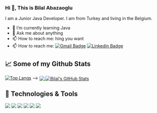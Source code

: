 ### Hi 👋, This is Bilal Abazaoglu

<!--
**BillAbz/BillAbz** is a ✨ _special_ ✨ repository because its `README.md` (this file) appears on your GitHub profile.
-->

I am a Junior Java Developer. I am from Turkey and living in the Belgium.

- 🌱 I’m currently learning Java
- 💬 Ask me about anything
- 📫 How to reach me: hing you want
- 📫 How to reach me: [![Gmail Badge](https://img.shields.io/badge/-billabz23@gmail.com-c14438?style=flat&logo=Gmail&logoColor=white&link=mailto:billabz23@gmail.com)](mailto:billabz23@gmail.com) 
[![Linkedin Badge](https://img.shields.io/badge/-bilalabazaoglu-0072b1?style=flat&logo=Linkedin&logoColor=white&link=https://www.linkedin.com/in/bilal-abazaoglu-2a14921a0/)](https://www.linkedin.com/in/bilal-abazaoglu-2a14921a0/) 

## &#x1f4c8; Some of my Github Stats

[![Top Langs](https://github-readme-stats.vercel.app/api/top-langs/?username=brkzmn&layout=compact)](https://github.com/brkzmn/github-readme-stats)
-->
<a href="https://github.com/BillAbz/BillAbz">
  <img align="center" src="https://github-readme-stats.vercel.app/api/top-langs/?username=BillAbz&hide=tex&title_color=ffffff&text_color=c9cacc&icon_color=2bbc8a&bg_color=1d1f21&langs_count=3" />
</a>
<a href="https://github.com/BillAbz/BillAbz">
  <img align="center" src="https://github-readme-stats.vercel.app/api?username=BillAbz&show_icons=true&line_height=27&count_private=true&title_color=ffffff&text_color=c9cacc&icon_color=2bbc8a&bg_color=1d1f21" alt="Bilal's GitHub Stats" />
</a>

<!--[![Top Langs](https://github-readme-stats.vercel.app/api/top-langs/?username=BillAbz&layout=compact)](https://github.com/anuraghazra/github-readme-stats) -->

## 🔧 Technologies & Tools
![](https://img.shields.io/badge/Code-HTML-informational?style=flat&logo=HTML5&logoColor=white&color=2bbc8a)
![](https://img.shields.io/badge/Code-CSS-informational?style=flat&logo=CSS3&logoColor=white&color=2bbc8a)
![](https://img.shields.io/badge/Code-JavaScript-informational?style=flat&logo=javascript&logoColor=white&color=2bbc8a)
![](https://img.shields.io/badge/Git-informational?style=flat&logo=git&logoColor=white&color=2bbc8a)
![](https://img.shields.io/badge/Editor-VSCode-informational?style=flat&logo=visualstudiocode&logoColor=white&color=2bbc8a)
![](https://img.shields.io/badge/OS-macOS-informational?style=flat&logo=macOS&logoColor=white&color=2bbc8a)

<!--
- 🔭 I’m currently working on ...
- 🌱 I’m currently learning Java
- 👯 I’m looking to collaborate on ...
- 🤔 I’m looking for help with ...
- 💬 Ask me about ...
- 📫 How to reach me: ...
- 😄 Pronouns: ...
- ⚡ Fun fact: ...
-->

